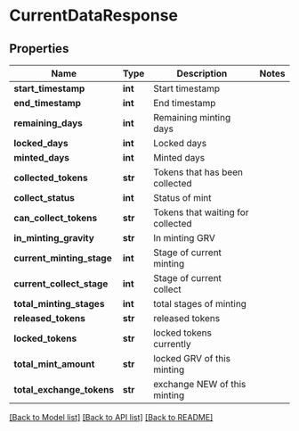 # CurrentDataResponse

## Properties
Name | Type | Description | Notes
------------ | ------------- | ------------- | -------------
**start_timestamp** | **int** | Start timestamp | 
**end_timestamp** | **int** | End timestamp | 
**remaining_days** | **int** | Remaining minting days | 
**locked_days** | **int** | Locked days | 
**minted_days** | **int** | Minted days | 
**collected_tokens** | **str** | Tokens that has been collected | 
**collect_status** | **int** | Status of mint | 
**can_collect_tokens** | **str** | Tokens that waiting for collected | 
**in_minting_gravity** | **str** | In minting GRV | 
**current_minting_stage** | **int** | Stage of current minting | 
**current_collect_stage** | **int** | Stage of current collect | 
**total_minting_stages** | **int** | total stages of minting | 
**released_tokens** | **str** | released tokens | 
**locked_tokens** | **str** | locked tokens currently | 
**total_mint_amount** | **str** | locked GRV of this minting | 
**total_exchange_tokens** | **str** | exchange NEW of this minting | 

[[Back to Model list]](../README.md#documentation-for-models) [[Back to API list]](../README.md#documentation-for-api-endpoints) [[Back to README]](../README.md)


